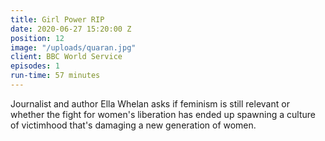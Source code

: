 ```yaml
---
title: Girl Power RIP
date: 2020-06-27 15:20:00 Z
position: 12
image: "/uploads/quaran.jpg"
client: BBC World Service
episodes: 1
run-time: 57 minutes
---
```


Journalist and author Ella Whelan asks if feminism is still relevant or whether the fight for women's liberation has ended up spawning a culture of victimhood that's damaging a new generation of women.